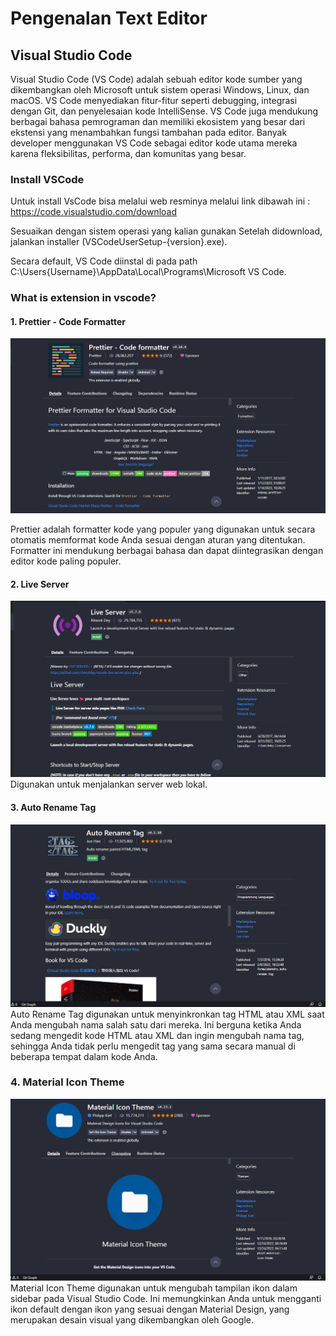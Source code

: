 # Pengenalan Text Editor

## Visual Studio Code
Visual Studio Code (VS Code) adalah sebuah editor kode sumber yang dikembangkan oleh Microsoft untuk sistem operasi Windows, Linux, dan macOS. VS Code menyediakan fitur-fitur seperti debugging, integrasi dengan Git, dan penyelesaian kode IntelliSense. VS Code juga mendukung berbagai bahasa pemrograman dan memiliki ekosistem yang besar dari ekstensi yang menambahkan fungsi tambahan pada editor. Banyak developer menggunakan VS Code sebagai editor kode utama mereka karena fleksibilitas, performa, dan komunitas yang besar.

### Install VSCode
Untuk install VsCode bisa melalui web resminya melalui link dibawah ini :
https://code.visualstudio.com/download

Sesuaikan dengan sistem operasi yang kalian gunakan
Setelah didownload, jalankan installer (VSCodeUserSetup-{version}.exe).

Secara default, VS Code diinstal di pada path C:\Users\{Username}\AppData\Local\Programs\Microsoft VS Code.

### What is extension in vscode?
#### 1. Prettier - Code Formatter
![](/assets/img/texteditor-img-1.png)

Prettier adalah formatter kode yang populer yang digunakan untuk secara otomatis memformat kode Anda sesuai dengan aturan yang ditentukan. Formatter ini mendukung berbagai bahasa dan dapat diintegrasikan dengan editor kode paling populer.

#### 2. Live Server
![](/assets/img/texteditor-img-2.png)
Digunakan untuk menjalankan server web lokal.

#### 3. Auto Rename Tag
![](/assets/img/texteditor-img-3.png)
Auto Rename Tag digunakan untuk menyinkronkan tag HTML atau XML saat Anda mengubah nama salah satu dari mereka. Ini berguna ketika Anda sedang mengedit kode HTML atau XML dan ingin mengubah nama tag, sehingga Anda tidak perlu mengedit tag yang sama secara manual di beberapa tempat dalam kode Anda.

### 4. Material Icon Theme
![](/assets/img/texteditor-img-4.png)
Material Icon Theme digunakan untuk mengubah tampilan ikon dalam sidebar pada Visual Studio Code. Ini memungkinkan Anda untuk mengganti ikon default dengan ikon yang sesuai dengan Material Design, yang merupakan desain visual yang dikembangkan oleh Google.

